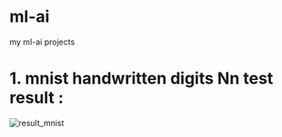 # ml-ai
my ml-ai projects

# 1. mnist handwritten digits Nn test result :
![result_mnist](https://github.com/user-attachments/assets/9f7b6190-b67e-4c2a-b5bd-87c18eb36b7a)
